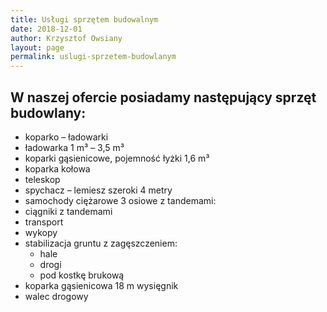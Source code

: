 ```yaml
---
title: Usługi sprzętem budowalnym
date: 2018-12-01
author: Krzysztof Owsiany
layout: page
permalink: uslugi-sprzetem-budowlanym
---
```


## W naszej ofercie posiadamy następujący sprzęt budowlany:

* koparko – ładowarki
* ładowarka 1 m³ – 3,5 m³
* koparki gąsienicowe, pojemność łyżki 1,6 m³
* koparka kołowa
* teleskop
* spychacz – lemiesz szeroki 4 metry
* samochody ciężarowe 3 osiowe z tandemami:
* ciągniki z tandemami
* transport
* wykopy
* stabilizacja gruntu z zagęszczeniem:
  * hale
  * drogi
  * pod kostkę brukową
* koparka gąsienicowa 18 m wysięgnik
* walec drogowy